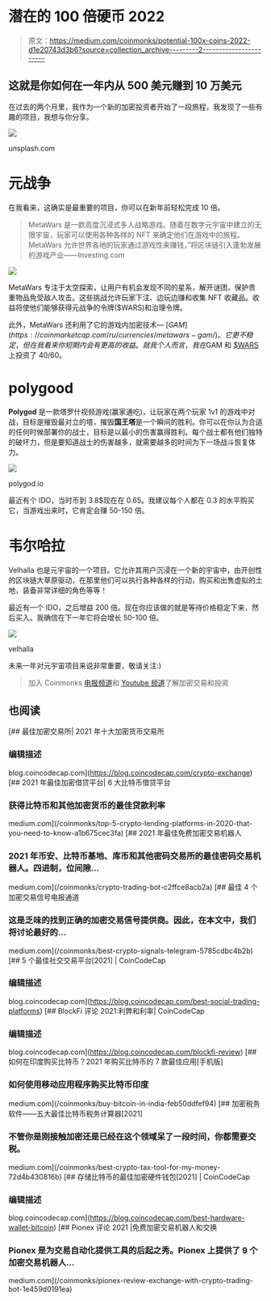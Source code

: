 # 潜在的 100 倍硬币 2022

> 原文：<https://medium.com/coinmonks/potential-100x-coins-2022-d1e20743d3b6?source=collection_archive---------2----------------------->

## 这就是你如何在一年内从 500 美元赚到 10 万美元

在过去的两个月里，我作为一个新的加密投资者开始了一段旅程，我发现了一些有趣的项目，我想与你分享。

![](img/6f4d2d3cc9591910870a4b285e8a4baa.png)

unsplash.com

# 元战争

在我看来，这确实是最重要的项目，你可以在新年前轻松完成 10 倍。

> MetaWars 是一款高度沉浸式多人战略游戏。随着在数字元宇宙中建立的无限宇宙，玩家可以使用各种各样的 NFT 来确定他们在游戏中的旅程。MetaWars 允许世界各地的玩家通过游戏性来赚钱，”将区块链引入蓬勃发展的游戏产业——Investing.com

![](img/5009ffcf1df0acf84fd23f507b3eac58.png)

MetaWars 专注于太空探索，让用户有机会发现不同的星系，解开谜团，保护贵重物品免受敌人攻击。这些挑战允许玩家下注、边玩边赚和收集 NFT 收藏品。收益将使他们能够获得元战争的令牌($WARS)和治理令牌。

此外，MetaWars 还利用了它的游戏内加密技术— [$GAM](https://coinmarketcap.com/ru/currencies/metawars-gam/) 。它更不稳定，但在我看来你短期内会有更高的收益。就我个人而言，我在$GAM 和 [$WARS](https://coinmarketcap.com/ru/currencies/metawars/) 上投资了 40/60。

# polygood

**Polygod** 是一款塔罗什视频游戏(赢家通吃)，让玩家在两个玩家 1v1 的游戏中对战，目标是摧毁最对立的塔，摧毁**国王塔**是一个瞬间的胜利。你可以在你认为合适的任何时候部署你的战士，目标是以最小的伤害赢得胜利。每个战士都有他们独特的破坏力，但是要知道战士的伤害越多，就需要越多的时间为下一场战斗恢复体力。

![](img/3c7dce7e9621c49086e25d6f147a462c.png)

polygod.io

最近有个 IDO，当时币到 3.8$现在在 0.65。我建议每个人都在 0.3 的水平购买它，当游戏出来时，它肯定会赚 50-150 倍。

# 韦尔哈拉

Velhalla 也是元宇宙的一个项目。它允许其用户沉浸在一个新的宇宙中，由开创性的区块链大草原驱动，在那里他们可以执行各种各样的行动，购买和出售虚拟的土地，装备非常详细的角色等等！

最近有一个 IDO，之后增益 200 倍。现在你应该做的就是等待价格稳定下来，然后买入。我确信在下一年它将会增长 50-100 倍。

![](img/246167a5409a1b97a6cd40c855d53cac.png)

velhalla

未来一年对元宇宙项目来说非常重要，敬请关注:)

> 加入 Coinmonks [电报频道](https://t.me/coincodecap)和 [Youtube 频道](https://www.youtube.com/c/coinmonks/videos)了解加密交易和投资

## 也阅读

[](https://blog.coincodecap.com/crypto-exchange) [## 最佳加密交易所| 2021 年十大加密货币交易所

### 编辑描述

blog.coincodecap.com](https://blog.coincodecap.com/crypto-exchange) [](/coinmonks/top-5-crypto-lending-platforms-in-2020-that-you-need-to-know-a1b675cec3fa) [## 2021 年最佳加密借贷平台| 6 大比特币借贷平台

### 获得比特币和其他加密货币的最佳贷款利率

medium.com](/coinmonks/top-5-crypto-lending-platforms-in-2020-that-you-need-to-know-a1b675cec3fa) [](/coinmonks/crypto-trading-bot-c2ffce8acb2a) [## 2021 年最佳免费加密交易机器人

### 2021 年币安、比特币基地、库币和其他密码交易所的最佳密码交易机器人。四进制，位间隙…

medium.com](/coinmonks/crypto-trading-bot-c2ffce8acb2a) [](/coinmonks/best-crypto-signals-telegram-5785cdbc4b2b) [## 最佳 4 个加密交易信号电报通道

### 这是乏味的找到正确的加密交易信号提供商。因此，在本文中，我们将讨论最好的…

medium.com](/coinmonks/best-crypto-signals-telegram-5785cdbc4b2b)  [## 5 个最佳社交交易平台[2021] | CoinCodeCap

### 编辑描述

blog.coincodecap.com](https://blog.coincodecap.com/best-social-trading-platforms) [](https://blog.coincodecap.com/blockfi-review) [## BlockFi 评论 2021:利弊和利率| CoinCodeCap

### 编辑描述

blog.coincodecap.com](https://blog.coincodecap.com/blockfi-review) [](/coinmonks/buy-bitcoin-in-india-feb50ddfef94) [## 如何在印度购买比特币？2021 年购买比特币的 7 款最佳应用[手机版]

### 如何使用移动应用程序购买比特币印度

medium.com](/coinmonks/buy-bitcoin-in-india-feb50ddfef94) [](/coinmonks/best-crypto-tax-tool-for-my-money-72d4b430816b) [## 加密税务软件——五大最佳比特币税务计算器[2021]

### 不管你是刚接触加密还是已经在这个领域呆了一段时间，你都需要交税。

medium.com](/coinmonks/best-crypto-tax-tool-for-my-money-72d4b430816b) [](https://blog.coincodecap.com/best-hardware-wallet-bitcoin) [## 存储比特币的最佳加密硬件钱包[2021] | CoinCodeCap

### 编辑描述

blog.coincodecap.com](https://blog.coincodecap.com/best-hardware-wallet-bitcoin) [](/coinmonks/pionex-review-exchange-with-crypto-trading-bot-1e459d0191ea) [## Pionex 评论 2021 |免费加密交易机器人和交换

### Pionex 是为交易自动化提供工具的后起之秀。Pionex 上提供了 9 个加密交易机器人…

medium.com](/coinmonks/pionex-review-exchange-with-crypto-trading-bot-1e459d0191ea)